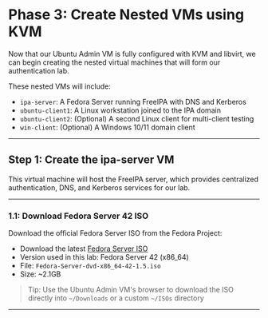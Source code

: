 # Phase 3: Create Nested VMs using KVM

Now that our Ubuntu Admin VM is fully configured with KVM and libvirt, we can begin creating the nested virtual machines that will form our authentication lab.

These nested VMs will include:

- `ipa-server`: A Fedora Server running FreeIPA with DNS and Kerberos
- `ubuntu-client1`: A Linux workstation joined to the IPA domain
- `ubuntu-client2`: (Optional) A second Linux client for multi-client testing
- `win-client`: (Optional) A Windows 10/11 domain client

---

## Step 1: Create the ipa-server VM

This virtual machine will host the FreeIPA server, which provides centralized authentication, DNS, and Kerberos services for our lab.

---

### 1.1: Download Fedora Server 42 ISO

Download the official Fedora Server ISO from the Fedora Project:

- Download the latest [Fedora Server ISO](https://fedoraproject.org/en/server/download)
- Version used in this lab: Fedora Server 42 (x86_64)
- File: `Fedora-Server-dvd-x86_64-42-1.5.iso`
- Size: ~2.1GB

> Tip: Use the Ubuntu Admin VM's browser to download the ISO directly into `~/Downloads` or a custom `~/ISOs` directory

---